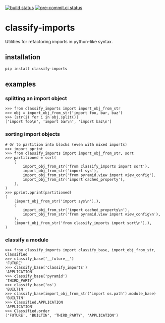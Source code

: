 [![build status](https://github.com/asottile/classify-imports/actions/workflows/main.yml/badge.svg)](https://github.com/asottile/classify-imports/actions/workflows/main.yml)
[![pre-commit.ci status](https://results.pre-commit.ci/badge/github/asottile/classify-imports/main.svg)](https://results.pre-commit.ci/latest/github/asottile/classify-imports/main)

classify-imports
================

Utilities for refactoring imports in python-like syntax.

## installation

```bash
pip install classify-imports
```

## examples

### splitting an import object

```pycon
>>> from classify_imports import import_obj_from_str
>>> obj = import_obj_from_str('import foo, bar, baz')
>>> [str(i) for i in obj.split()]
['import foo\n', 'import bar\n', 'import baz\n']
```

### sorting import objects

```pycon
# Or to partition into blocks (even with mixed imports)
>>> import pprint
>>> from classify_imports import import_obj_from_str, sort
>>> partitioned = sort(
    [
        import_obj_from_str('from classify_imports import sort'),
        import_obj_from_str('import sys'),
        import_obj_from_str('from pyramid.view import view_config'),
        import_obj_from_str('import cached_property'),
    ],
)
>>> pprint.pprint(partitioned)
(
    (import_obj_from_str('import sys\n'),),
    (
        import_obj_from_str('import cached_property\n'),
        import_obj_from_str('from pyramid.view import view_config\n'),
    ),
    (import_obj_from_str('from classify_imports import sort\n'),),
)

```

### classify a module

```pycon
>>> from classify_imports import classify_base, import_obj_from_str, Classified
>>> classify_base('__future__')
'FUTURE'
>>> classify_base('classify_imports')
'APPLICATION'
>>> classify_base('pyramid')
'THIRD_PARTY'
>>> classify_base('os')
'BUILTIN'
>>> classify_base(import_obj_from_str('import os.path').module_base)
'BUILTIN'
>>> Classified.APPLICATION
'APPLICATION'
>>> Classified.order
('FUTURE', 'BUILTIN', 'THIRD_PARTY', 'APPLICATION')
```
